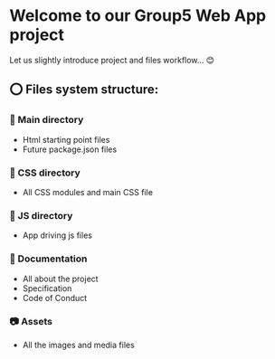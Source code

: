 # Welcome to our Group5 Web App project

Let us slightly introduce project and files workflow... :blush:

## :o: Files system structure:

### :floppy_disk: Main directory

-   Html starting point files
-   Future package.json files

### :tada: CSS directory

-   All CSS modules and main CSS file

### :wrench: JS directory

-   App driving js files

### :mag_right: Documentation

-   All about the project
-   Specification
-   Code of Conduct

### :camera: Assets

-   All the images and media files
